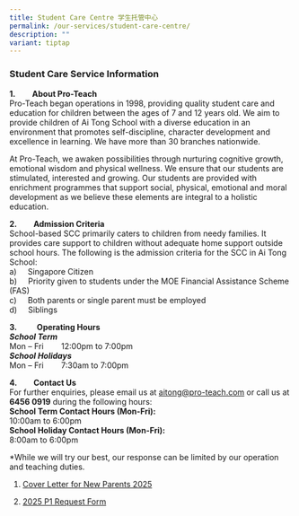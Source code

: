 ```yaml
---
title: Student Care Centre 学生托管中心
permalink: /our-services/student-care-centre/
description: ""
variant: tiptap
---
```

<h3>Student Care Service Information</h3>
<p><strong>1.&nbsp;&nbsp;&nbsp;&nbsp;&nbsp;&nbsp;&nbsp;&nbsp; About Pro-Teach</strong>
<br>Pro-Teach began operations in 1998, providing quality student care and
education for children between the ages of 7 and 12 years old. We aim to
provide children of Ai Tong School with a diverse education in an environment
that promotes self-discipline, character development and excellence in
learning. We have more than 30 branches nationwide.</p>
<p>At Pro-Teach, we awaken possibilities through nurturing cognitive growth,
emotional wisdom and physical wellness. We ensure that our students are
stimulated, interested and growing. Our students are provided with enrichment
programmes that support social, physical, emotional and moral development
as we believe these elements are integral to a holistic education.</p>
<p><strong>2. &nbsp;&nbsp;&nbsp;&nbsp;&nbsp;&nbsp;&nbsp; Admission Criteria</strong>
<br>School-based SCC primarily caters to children from needy families. It
provides care support to children without adequate home support outside
school hours. The following is the admission criteria for the SCC in Ai
Tong School:
<br>a)&nbsp;&nbsp;&nbsp;&nbsp;&nbsp;Singapore Citizen
<br>b)&nbsp;&nbsp;&nbsp;&nbsp;&nbsp;Priority given to students under the MOE
Financial Assistance Scheme (FAS)
<br>c)&nbsp;&nbsp;&nbsp;&nbsp;&nbsp;Both parents or single parent must be
employed
<br>d)&nbsp;&nbsp;&nbsp;&nbsp;&nbsp;Siblings</p>
<p><strong>3.</strong>&nbsp;&nbsp;&nbsp;&nbsp;&nbsp;&nbsp;&nbsp;&nbsp;&nbsp;<strong>Operating Hours</strong>
<br><strong><em>School Term</em></strong>
<br>Mon – Fri&nbsp;&nbsp;&nbsp;&nbsp;&nbsp;&nbsp;&nbsp; 12:00pm to 7:00pm
&nbsp;
<br><strong><em>School Holidays</em></strong>
<br>Mon – Fri&nbsp;&nbsp;&nbsp;&nbsp;&nbsp;&nbsp;&nbsp; 7:30am to 7:00pm&nbsp;&nbsp;&nbsp;&nbsp;&nbsp;</p>
<p><strong>4. &nbsp;&nbsp;&nbsp;&nbsp;&nbsp;&nbsp;&nbsp; Contact Us</strong>
<br>For further enquiries, please email us at&nbsp;<a href="mailto:aitong@pro-teach.com" rel="noopener noreferrer nofollow" target="_blank">aitong@pro-teach.com</a>&nbsp;or call
us at <strong>6456 0919</strong> during the following hours:
<br><strong>School Term Contact Hours (Mon-Fri):</strong> 
<br>10:00am to 6:00pm
<br><strong>School Holiday Contact Hours (Mon-Fri):</strong> 
<br>8:00am to 6:00pm</p>
<p>*While we will try our best, our response can be limited by our operation
and teaching duties.</p>
<ol data-tight="true" class="tight">
<li>
<p><a href="/files/Cover_Letter_for_New_Parents_2025.pdf" rel="noopener noreferrer nofollow" target="_blank">Cover Letter for New Parents 2025</a>
</p>
</li>
<li>
<p><a href="/files/2025_P1_REQUEST_FORM.pdf" rel="noopener noreferrer nofollow" target="_blank">2025 P1 Request Form</a>
</p>
</li>
</ol>
<p></p>